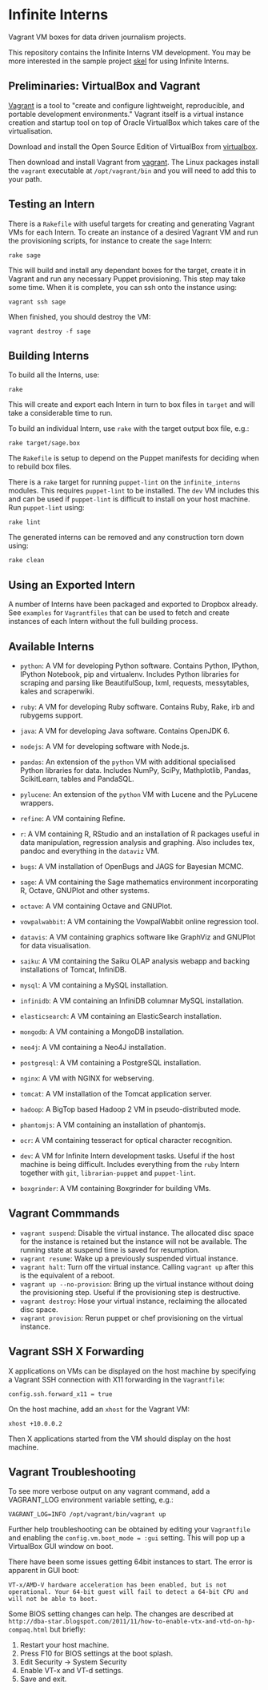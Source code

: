 Infinite Interns
================
Vagrant VM boxes for data driven journalism projects.

This repository contains the Infinite Interns VM development. You may be more
interested in the sample project [skel] for using Infinite Interns.


Preliminaries: VirtualBox and Vagrant
-------------------------------------
[Vagrant][vagrant] is a tool to "create and configure lightweight, reproducible,
and portable development environments." Vagrant itself is a virtual instance
creation and startup tool on top of Oracle VirtualBox which takes care of the
virtualisation.

Download and install the Open Source Edition of VirtualBox from [virtualbox].

Then download and install Vagrant from [vagrant]. The Linux packages install
the `vagrant` executable at `/opt/vagrant/bin` and you will need to add this to
your path.


Testing an Intern
-----------------
There is a `Rakefile` with useful targets for creating and generating Vagrant
VMs for each Intern. To create an instance of a desired Vagrant VM and run the
provisioning scripts, for instance to create the `sage` Intern:

    rake sage

This will build and install any dependant boxes for the target, create it in
Vagrant and run any necessary Puppet provisioning. This step may take some time.
When it is complete, you can ssh onto the instance using:

    vagrant ssh sage

When finished, you should destroy the VM:

    vagrant destroy -f sage


Building Interns
----------------
To build all the Interns, use:

    rake

This will create and export each Intern in turn to box files in `target` and
will take a considerable time to run.

To build an individual Intern, use `rake` with the target output box file, e.g.:

    rake target/sage.box

The `Rakefile` is setup to depend on the Puppet manifests for deciding when to
rebuild box files.

There is a `rake` target for running `puppet-lint` on the `infinite_interns`
modules. This requires `puppet-lint` to be installed. The `dev` VM includes this
and can be used if `puppet-lint` is difficult to install on your host machine.
Run `puppet-lint` using:

    rake lint

The generated interns can be removed and any construction torn down using:

    rake clean


Using an Exported Intern
------------------------
A number of Interns have been packaged and exported to Dropbox already. See
`examples` for `Vagrantfiles` that can be used to fetch and create instances of
each Intern without the full building process.


Available Interns
-----------------
* `python`: A VM for developing Python software. Contains Python, IPython,
  IPython Notebook, pip and virtualenv. Includes Python libraries for
  scraping and parsing like BeautifulSoup, lxml, requests, messytables, kales
  and scraperwiki.
* `ruby`: A VM for developing Ruby software. Contains Ruby, Rake, irb and
  rubygems support.
* `java`: A VM for developing Java software. Contains OpenJDK 6.
* `nodejs`: A VM for developing software with Node.js.

* `pandas`: An extension of the `python` VM with additional specialised Python
  libraries for data. Includes NumPy, SciPy, Mathplotlib, Pandas, ScikitLearn,
  tables and PandaSQL.
* `pylucene`: An extension of the `python` VM with Lucene and the PyLucene
  wrappers.
* `refine`: A VM containing Refine.
* `r`: A VM containing R, RStudio and an installation of R packages useful
  in data manipulation, regression analysis and graphing. Also includes tex,
  pandoc and everything in the `dataviz` VM.
* `bugs`: A VM installation of OpenBugs and JAGS for Bayesian MCMC.
* `sage`: A VM containing the Sage mathematics environment incorporating R,
  Octave, GNUPlot and other systems.
* `octave`: A VM containing Octave and GNUPlot.
* `vowpalwabbit`: A VM containing the VowpalWabbit online regression tool.
* `datavis`: A VM containing graphics software like GraphViz and GNUPlot for
  data visualisation.
* `saiku`: A VM containing the Saiku OLAP analysis webapp and backing
  installations of Tomcat, InfiniDB.

* `mysql`: A VM containing a MySQL installation.
* `infinidb`: A VM containing an InfiniDB columnar MySQL installation.
* `elasticsearch`: A VM containing an ElasticSearch installation.
* `mongodb`: A VM containing a MongoDB installation.
* `neo4j`: A VM containing a Neo4J installation.
* `postgresql`: A VM containing a PostgreSQL installation.

* `nginx`: A VM with NGINX for webserving.

* `tomcat`: A VM installation of the Tomcat application server.

* `hadoop`: A BigTop based Hadoop 2 VM in pseudo-distributed mode.

* `phantomjs`: A VM containing an installation of phantomjs.

* `ocr`: A VM containing tesseract for optical character recognition.

* `dev`: A VM for Infinite Intern development tasks. Useful if the host machine
  is being difficult. Includes everything from the `ruby` Intern together with
  `git`, `librarian-puppet` and `puppet-lint`.
* `boxgrinder`: A VM containing Boxgrinder for building VMs.


Vagrant Commmands
-----------------
* `vagrant suspend`: Disable the virtual instance. The allocated disc space
  for the instance is retained but the instance will not be available. The
  running state at suspend time is saved for resumption.
* `vagrant resume`: Wake up a previously suspended virtual instance.
* `vagrant halt`: Turn off the virtual instance. Calling `vagrant up` after
  this is the equivalent of a reboot.
* `vagrant up --no-provision`: Bring up the virtual instance without doing
  the provisioning step. Useful if the provisioning step is destructive.
* `vagrant destroy`: Hose your virtual instance, reclaiming the allocated disc
  space.
* `vagrant provision`: Rerun puppet or chef provisioning on the virtual instance.


Vagrant SSH X Forwarding
------------------------
X applications on VMs can be displayed on the host machine by specifying a
Vagrant SSH connection with X11 forwarding in the `Vagrantfile`:

    config.ssh.forward_x11 = true

On the host machine, add an `xhost` for the Vagrant VM:

    xhost +10.0.0.2

Then X applications started from the VM should display on the host machine.


Vagrant Troubleshooting
-----------------------
To see more verbose output on any vagrant command, add a VAGRANT_LOG environment
variable setting, e.g.:

    VAGRANT_LOG=INFO /opt/vagrant/bin/vagrant up

Further help troubleshooting can be obtained by editing your `Vagrantfile` and
enabling the `config.vm.boot_mode = :gui` setting. This will pop up a VirtualBox
GUI window on boot.

There have been some issues getting 64bit instances to start. The error is
apparent in GUI boot:

    VT-x/AMD-V hardware acceleration has been enabled, but is not
    operational. Your 64-bit guest will fail to detect a 64-bit CPU and
    will not be able to boot.

Some BIOS setting changes can help. The changes are described at
`http://dba-star.blogspot.com/2011/11/how-to-enable-vtx-and-vtd-on-hp-compaq.html`
but briefly:

1. Restart your host machine.
2. Press F10 for BIOS settings at the boot splash.
3. Edit Security -> System Security
4. Enable VT-x and VT-d settings.
5. Save and exit.


[virtualbox]: https://www.virtualbox.org/wiki/Downloads
[vagrant]: http://vagrantup.com
[skel]: https://github.com/DataMinerUK/skel
